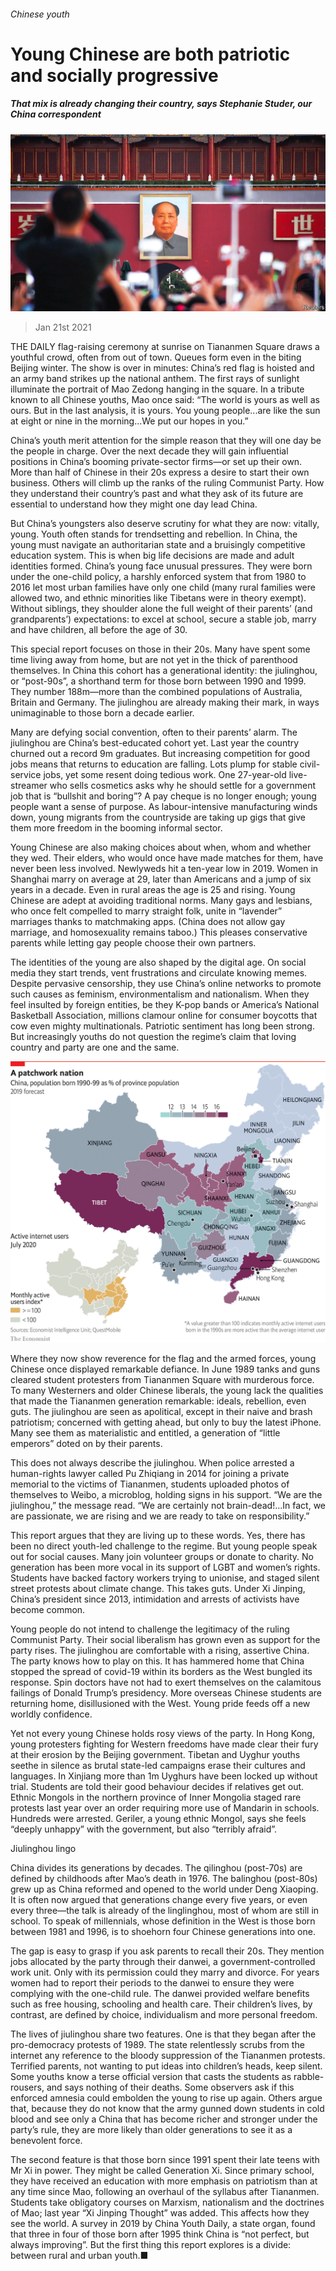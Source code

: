 ###### Chinese youth

# Young Chinese are both patriotic and socially progressive 

##### That mix is already changing their country, says Stephanie Studer, our China correspondent 

![image](images/20210123_SRP051_0.jpg) 

> Jan 21st 2021 


THE DAILY flag-raising ceremony at sunrise on Tiananmen Square draws a youthful crowd, often from out of town. Queues form even in the biting Beijing winter. The show is over in minutes: China’s red flag is hoisted and an army band strikes up the national anthem. The first rays of sunlight illuminate the portrait of Mao Zedong hanging in the square. In a tribute known to all Chinese youths, Mao once said: “The world is yours as well as ours. But in the last analysis, it is yours. You young people...are like the sun at eight or nine in the morning...We put our hopes in you.”


China’s youth merit attention for the simple reason that they will one day be the people in charge. Over the next decade they will gain influential positions in China’s booming private-sector firms—or set up their own. More than half of Chinese in their 20s express a desire to start their own business. Others will climb up the ranks of the ruling Communist Party. How they understand their country’s past and what they ask of its future are essential to understand how they might one day lead China.



But China’s youngsters also deserve scrutiny for what they are now: vitally, young. Youth often stands for trendsetting and rebellion. In China, the young must navigate an authoritarian state and a bruisingly competitive education system. This is when big life decisions are made and adult identities formed. China’s young face unusual pressures. They were born under the one-child policy, a harshly enforced system that from 1980 to 2016 let most urban families have only one child (many rural families were allowed two, and ethnic minorities like Tibetans were in theory exempt). Without siblings, they shoulder alone the full weight of their parents’ (and grandparents’) expectations: to excel at school, secure a stable job, marry and have children, all before the age of 30.


This special report focuses on those in their 20s. Many have spent some time living away from home, but are not yet in the thick of parenthood themselves. In China this cohort has a generational identity: the jiulinghou, or “post-90s”, a shorthand term for those born between 1990 and 1999. They number 188m—more than the combined populations of Australia, Britain and Germany. The jiulinghou are already making their mark, in ways unimaginable to those born a decade earlier.


Many are defying social convention, often to their parents’ alarm. The jiulinghou are China’s best-educated cohort yet. Last year the country churned out a record 9m graduates. But increasing competition for good jobs means that returns to education are falling. Lots plump for stable civil-service jobs, yet some resent doing tedious work. One 27-year-old live-streamer who sells cosmetics asks why he should settle for a government job that is “bullshit and boring”? A pay cheque is no longer enough; young people want a sense of purpose. As labour-intensive manufacturing winds down, young migrants from the countryside are taking up gigs that give them more freedom in the booming informal sector.


Young Chinese are also making choices about when, whom and whether they wed. Their elders, who would once have made matches for them, have never been less involved. Newlyweds hit a ten-year low in 2019. Women in Shanghai marry on average at 29, later than Americans and a jump of six years in a decade. Even in rural areas the age is 25 and rising. Young Chinese are adept at avoiding traditional norms. Many gays and lesbians, who once felt compelled to marry straight folk, unite in “lavender” marriages thanks to matchmaking apps. (China does not allow gay marriage, and homosexuality remains taboo.) This pleases conservative parents while letting gay people choose their own partners.


The identities of the young are also shaped by the digital age. On social media they start trends, vent frustrations and circulate knowing memes. Despite pervasive censorship, they use China’s online networks to promote such causes as feminism, environmentalism and nationalism. When they feel insulted by foreign entities, be they K-pop bands or America’s National Basketball Association, millions clamour online for consumer boycotts that cow even mighty multinationals. Patriotic sentiment has long been strong. But increasingly youths do not question the regime’s claim that loving country and party are one and the same.

![image](images/20210123_SRM951.png) 



Where they now show reverence for the flag and the armed forces, young Chinese once displayed remarkable defiance. In June 1989 tanks and guns cleared student protesters from Tiananmen Square with murderous force. To many Westerners and older Chinese liberals, the young lack the qualities that made the Tiananmen generation remarkable: ideals, rebellion, even guts. The jiulinghou are seen as apolitical, except in their naive and brash patriotism; concerned with getting ahead, but only to buy the latest iPhone. Many see them as materialistic and entitled, a generation of “little emperors” doted on by their parents.


This does not always describe the jiulinghou. When police arrested a human-rights lawyer called Pu Zhiqiang in 2014 for joining a private memorial to the victims of Tiananmen, students uploaded photos of themselves to Weibo, a microblog, holding signs in his support. “We are the jiulinghou,” the message read. “We are certainly not brain-dead!...In fact, we are passionate, we are rising and we are ready to take on responsibility.”


This report argues that they are living up to these words. Yes, there has been no direct youth-led challenge to the regime. But young people speak out for social causes. Many join volunteer groups or donate to charity. No generation has been more vocal in its support of LGBT and women’s rights. Students have backed factory workers trying to unionise, and staged silent street protests about climate change. This takes guts. Under Xi Jinping, China’s president since 2013, intimidation and arrests of activists have become common.


Young people do not intend to challenge the legitimacy of the ruling Communist Party. Their social liberalism has grown even as support for the party rises. The jiulinghou are comfortable with a rising, assertive China. The party knows how to play on this. It has hammered home that China stopped the spread of covid-19 within its borders as the West bungled its response. Spin doctors have not had to exert themselves on the calamitous failings of Donald Trump’s presidency. More overseas Chinese students are returning home, disillusioned with the West. Young pride feeds off a new worldly confidence.


Yet not every young Chinese holds rosy views of the party. In Hong Kong, young protesters fighting for Western freedoms have made clear their fury at their erosion by the Beijing government. Tibetan and Uyghur youths seethe in silence as brutal state-led campaigns erase their cultures and languages. In Xinjiang more than 1m Uyghurs have been locked up without trial. Students are told their good behaviour decides if relatives get out. Ethnic Mongols in the northern province of Inner Mongolia staged rare protests last year over an order requiring more use of Mandarin in schools. Hundreds were arrested. Geriler, a young ethnic Mongol, says she feels “deeply unhappy” with the government, but also “terribly afraid”.

Jiulinghou lingo


China divides its generations by decades. The qilinghou (post-70s) are defined by childhoods after Mao’s death in 1976. The balinghou (post-80s) grew up as China reformed and opened to the world under Deng Xiaoping. It is often now argued that generations change every five years, or even every three—the talk is already of the linglinghou, most of whom are still in school. To speak of millennials, whose definition in the West is those born between 1981 and 1996, is to shoehorn four Chinese generations into one.


The gap is easy to grasp if you ask parents to recall their 20s. They mention jobs allocated by the party through their danwei, a government-controlled work unit. Only with its permission could they marry and divorce. For years women had to report their periods to the danwei to ensure they were complying with the one-child rule. The danwei provided welfare benefits such as free housing, schooling and health care. Their children’s lives, by contrast, are defined by choice, individualism and more personal freedom.


The lives of jiulinghou share two features. One is that they began after the pro-democracy protests of 1989. The state relentlessly scrubs from the internet any reference to the bloody suppression of the Tiananmen protests. Terrified parents, not wanting to put ideas into children’s heads, keep silent. Some youths know a terse official version that casts the students as rabble-rousers, and says nothing of their deaths. Some observers ask if this enforced amnesia could embolden the young to rise up again. Others argue that, because they do not know that the army gunned down students in cold blood and see only a China that has become richer and stronger under the party’s rule, they are more likely than older generations to see it as a benevolent force.


The second feature is that those born since 1991 spent their late teens with Mr Xi in power. They might be called Generation Xi. Since primary school, they have received an education with more emphasis on patriotism than at any time since Mao, following an overhaul of the syllabus after Tiananmen. Students take obligatory courses on Marxism, nationalism and the doctrines of Mao; last year “Xi Jinping Thought” was added. This affects how they see the world. A survey in 2019 by China Youth Daily, a state organ, found that three in four of those born after 1995 think China is “not perfect, but always improving”. But the first thing this report explores is a divide: between rural and urban youth.■


